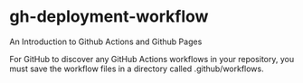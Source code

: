 # gh-deployment-workflow

An Introduction to Github Actions and Github Pages

For GitHub to discover any GitHub Actions workflows in your repository, you must save the workflow files in a directory called .github/workflows.